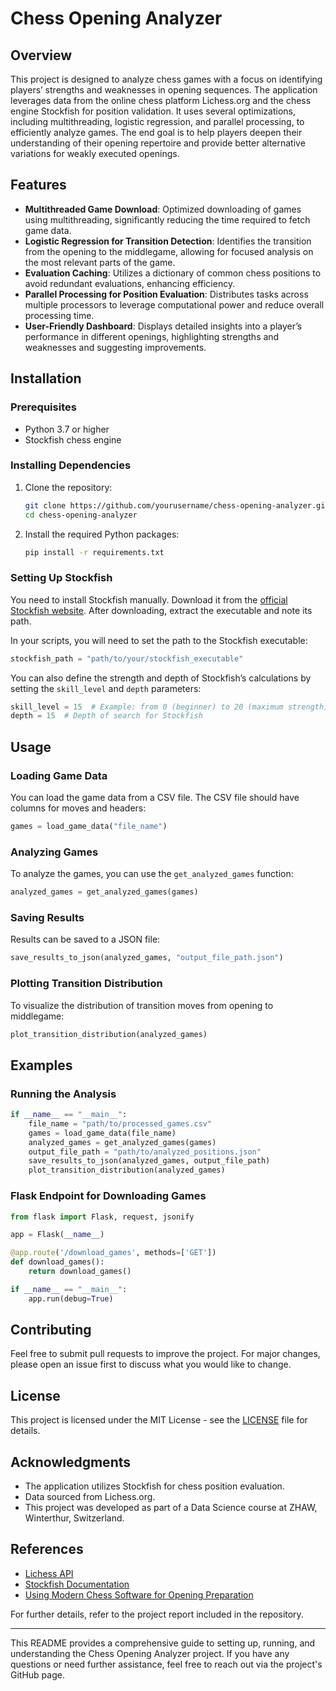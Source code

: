 
# Chess Opening Analyzer

## Overview
This project is designed to analyze chess games with a focus on identifying players’ strengths and weaknesses in opening sequences. The application leverages data from the online chess platform Lichess.org and the chess engine Stockfish for position validation. It uses several optimizations, including multithreading, logistic regression, and parallel processing, to efficiently analyze games. The end goal is to help players deepen their understanding of their opening repertoire and provide better alternative variations for weakly executed openings.

## Features
- **Multithreaded Game Download**: Optimized downloading of games using multithreading, significantly reducing the time required to fetch game data.
- **Logistic Regression for Transition Detection**: Identifies the transition from the opening to the middlegame, allowing for focused analysis on the most relevant parts of the game.
- **Evaluation Caching**: Utilizes a dictionary of common chess positions to avoid redundant evaluations, enhancing efficiency.
- **Parallel Processing for Position Evaluation**: Distributes tasks across multiple processors to leverage computational power and reduce overall processing time.
- **User-Friendly Dashboard**: Displays detailed insights into a player’s performance in different openings, highlighting strengths and weaknesses and suggesting improvements.

## Installation

### Prerequisites
- Python 3.7 or higher
- Stockfish chess engine

### Installing Dependencies
1. Clone the repository:
   ```sh
   git clone https://github.com/yourusername/chess-opening-analyzer.git
   cd chess-opening-analyzer
   ```

2. Install the required Python packages:
   ```sh
   pip install -r requirements.txt
   ```

### Setting Up Stockfish
You need to install Stockfish manually. Download it from the [official Stockfish website](https://stockfishchess.org/download/). After downloading, extract the executable and note its path.

In your scripts, you will need to set the path to the Stockfish executable:
```python
stockfish_path = "path/to/your/stockfish_executable"
```

You can also define the strength and depth of Stockfish’s calculations by setting the `skill_level` and `depth` parameters:
```python
skill_level = 15  # Example: from 0 (beginner) to 20 (maximum strength)
depth = 15  # Depth of search for Stockfish
```

## Usage

### Loading Game Data
You can load the game data from a CSV file. The CSV file should have columns for moves and headers:
```python
games = load_game_data("file_name")
```

### Analyzing Games
To analyze the games, you can use the `get_analyzed_games` function:
```python
analyzed_games = get_analyzed_games(games)
```

### Saving Results
Results can be saved to a JSON file:
```python
save_results_to_json(analyzed_games, "output_file_path.json")
```

### Plotting Transition Distribution
To visualize the distribution of transition moves from opening to middlegame:
```python
plot_transition_distribution(analyzed_games)
```

## Examples

### Running the Analysis
```python
if __name__ == "__main__":
    file_name = "path/to/processed_games.csv"
    games = load_game_data(file_name)
    analyzed_games = get_analyzed_games(games)
    output_file_path = "path/to/analyzed_positions.json"
    save_results_to_json(analyzed_games, output_file_path)
    plot_transition_distribution(analyzed_games)
```

### Flask Endpoint for Downloading Games
```python
from flask import Flask, request, jsonify

app = Flask(__name__)

@app.route('/download_games', methods=['GET'])
def download_games():
    return download_games()

if __name__ == "__main__":
    app.run(debug=True)
```

## Contributing
Feel free to submit pull requests to improve the project. For major changes, please open an issue first to discuss what you would like to change.

## License
This project is licensed under the MIT License - see the [LICENSE](LICENSE) file for details.

## Acknowledgments
- The application utilizes Stockfish for chess position evaluation.
- Data sourced from Lichess.org.
- This project was developed as part of a Data Science course at ZHAW, Winterthur, Switzerland.

## References
- [Lichess API](https://lichess.org/api)
- [Stockfish Documentation](https://stockfishchess.org/documentation/)
- [Using Modern Chess Software for Opening Preparation](https://eric.ed.gov/?id=ED617407)

For further details, refer to the project report included in the repository.

---

This README provides a comprehensive guide to setting up, running, and understanding the Chess Opening Analyzer project. If you have any questions or need further assistance, feel free to reach out via the project's GitHub page.
```
